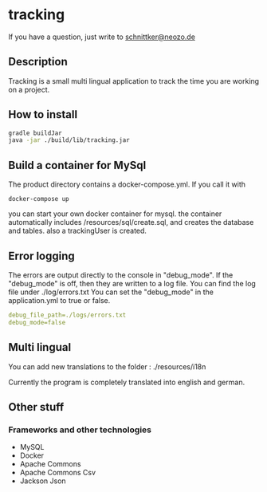 # tracking 
If you have a question, just write to 
schnittker@neozo.de

## Description
Tracking is a small multi lingual application to track the time you are working on a project. 

## How to install
```bash
gradle buildJar
java -jar ./build/lib/tracking.jar
```

## Build a container for MySql
The product directory contains a docker-compose.yml.
If you call it with 
```shell
docker-compose up
```
you can start your own docker container for mysql. 
the container automatically includes /resources/sql/create.sql, and creates the database and tables. 
also a trackingUser is created.

## Error logging
The errors are output directly to the console in "debug_mode". 
If the "debug_mode" is off, then they are written to a log file. 
You can find the log file under ./log/errors.txt
You can set the "debug_mode" in the application.yml to true or false.

```yaml
debug_file_path=./logs/errors.txt
debug_mode=false
```

## Multi lingual
You can add new translations to the folder :
./resources/i18n

Currently the program is completely translated into english and german. 

## Other stuff
### Frameworks and other technologies
* MySQL
* Docker
* Apache Commons
* Apache Commons Csv
* Jackson Json
